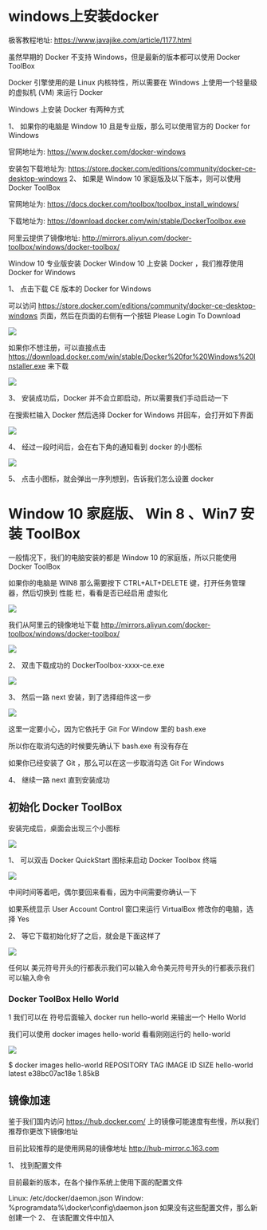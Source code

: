 # windows上安装docker

极客教程地址: https://www.javajike.com/article/1177.html


虽然早期的 Docker 不支持 Windows，但是最新的版本都可以使用 Docker ToolBox

Docker 引擎使用的是 Linux 内核特性，所以需要在 Windows 上使用一个轻量级的虚拟机 (VM) 来运行 Docker

Windows 上安装 Docker 有两种方式

1、 如果你的电脑是 Window 10 且是专业版，那么可以使用官方的 Docker for Windows

官网地址为: https://www.docker.com/docker-windows

安装包下载地址为: https://store.docker.com/editions/community/docker-ce-desktop-windows
2、 如果是 Window 10 家庭版及以下版本，则可以使用 Docker ToolBox

官网地址为: https://docs.docker.com/toolbox/toolbox_install_windows/

下载地址为: https://download.docker.com/win/stable/DockerToolbox.exe

阿里云提供了镜像地址: http://mirrors.aliyun.com/docker-toolbox/windows/docker-toolbox/

Window 10 专业版安装 Docker
Window 10 上安装 Docker ，我们推荐使用 Docker for Windows

1、 点击下载 CE 版本的 Docker for Windows

可以访问 https://store.docker.com/editions/community/docker-ce-desktop-windows 页面，然后在页面的右侧有一个按钮 Please Login To Download

![](assets/000/01/02/13/02/03-1639709268223.png)


如果你不想注册，可以直接点击 https://download.docker.com/win/stable/Docker%20for%20Windows%20Installer.exe 来下载


![](assets/000/01/02/13/02/03-1639709295571.png)


3、 安装成功后，Docker 并不会立即启动，所以需要我们手动启动一下

在搜索栏输入 Docker 然后选择 Docker for Windows 并回车，会打开如下界面

![](assets/000/01/02/13/02/03-1639709329331.png)


4、 经过一段时间后，会在右下角的通知看到 docker 的小图标

![](assets/000/01/02/13/02/03-1639709365567.png)

5、 点击小图标，就会弹出一序列想到，告诉我们怎么设置 docker



# Window 10 家庭版、 Win 8 、Win7 安装 ToolBox
一般情况下，我们的电脑安装的都是 Window 10 的家庭版，所以只能使用 Docker ToolBox

如果你的电脑是 WIN8
那么需要按下 CTRL+ALT+DELETE 键，打开任务管理器，然后切换到 性能 栏，看看是否已经启用 虚拟化

![](assets/000/01/02/13/02/03-1639710129048.png)

我们从阿里云的镜像地址下载 http://mirrors.aliyun.com/docker-toolbox/windows/docker-toolbox/


![](assets/000/01/02/13/02/03-1639710152693.png)

2、 双击下载成功的 DockerToolbox-xxxx-ce.exe


![](assets/000/01/02/13/02/03-1639710191333.png)


3、 然后一路 next 安装，到了选择组件这一步

![](assets/000/01/02/13/02/03-1639710218434.png)


这里一定要小心，因为它依托于 Git For Window 里的 bash.exe

所以你在取消勾选的时候要先确认下 bash.exe 有没有存在

如果你已经安装了 Git ，那么可以在这一步取消勾选 Git For Windows

4、 继续一路 next 直到安装成功

## 初始化 Docker ToolBox

安装完成后，桌面会出现三个小图标

![](assets/000/01/02/13/02/03-1639710276088.png)

1、 可以双击 Docker QuickStart 图标来启动 Docker Toolbox 终端

![](assets/000/01/02/13/02/03-1639710297860.png)

中间时间等着吧，偶尔要回来看看，因为中间需要你确认一下

如果系统显示 User Account Control 窗口来运行 VirtualBox 修改你的电脑，选择 Yes


2、 等它下载初始化好了之后，就会是下面这样了

![](assets/000/01/02/13/02/03-1639710351857.png)

任何以 美元符号开头的行都表示我们可以输入命令美元符号开头的行都表示我们可以输入命令


### Docker ToolBox Hello World

 1 我们可以在 符号后面输入 docker run hello-world 来输出一个 Hello World

 我们可以使用 docker images hello-world 看看刚刚运行的 hello-world

![](assets/000/01/02/13/02/03-1639710427264.png)

$ docker images hello-world
REPOSITORY   TAG     IMAGE ID      SIZE
hello-world  latest  e38bc07ac18e  1.85kB


## 镜像加速

鉴于我们国内访问 https://hub.docker.com/ 上的镜像可能速度有些慢，所以我们推荐你更改下镜像地址

目前比较推荐的是使用网易的镜像地址 http://hub-mirror.c.163.com

1、 找到配置文件

目前最新的版本，在各个操作系统上使用下面的配置文件

Linux: /etc/docker/daemon.json
Window: %programdata%\docker\config\daemon.json
如果没有这些配置文件，那么新创建一个
2、 在该配置文件中加入